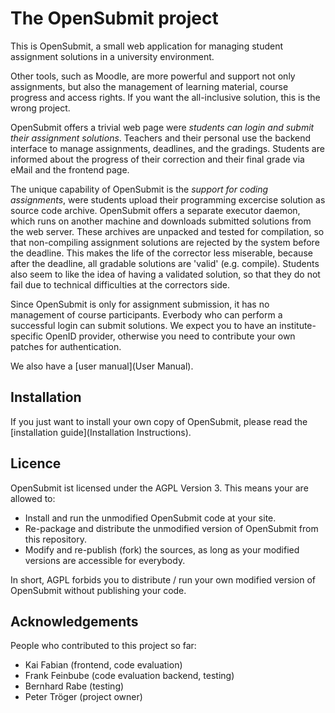 # The OpenSubmit project

This is OpenSubmit, a small web application for managing student assignment solutions in a university environment.

Other tools, such as Moodle, are more powerful and support not only assignments, but also the management of learning material, course progress and access rights. If you want the all-inclusive solution, this is the wrong project.

OpenSubmit offers a trivial web page were *students can login and submit their assignment solutions*. Teachers and their personal use the backend interface to manage assignments, deadlines, and the gradings. Students are informed about the progress of their correction and their final grade via eMail and the frontend page.

The unique capability of OpenSubmit is the *support for coding assignments*, were students upload their programming excercise solution as source code archive. OpenSubmit offers a separate executor daemon, which runs on another machine and downloads submitted solutions from the web server. These archives are unpacked and tested for compilation,  so that non-compiling assignment solutions are rejected by the system before the deadline. This makes the life of the corrector less miserable, because after the deadline, all gradable solutions are 'valid' (e.g. compile). Students also seem to like the idea of having a validated solution, so that they do not fail due to technical difficulties at the correctors side.

Since OpenSubmit is only for assignment submission, it has no management of course participants. Everbody who can perform a successful login can submit solutions. We expect you to have an institute-specific OpenID provider, otherwise you need to contribute your own patches for authentication.

We also have a [user manual](User Manual).

## Installation

If you just want to install your own copy of OpenSubmit, please read the [installation guide](Installation Instructions).

## Licence

OpenSubmit ist licensed under the AGPL Version 3. This means your are allowed to:

* Install and run the unmodified OpenSubmit code at your site.
* Re-package and distribute the unmodified version of OpenSubmit from this repository. 
* Modify and re-publish (fork) the sources, as long as your modified versions are accessible for everybody.

In short, AGPL forbids you to distribute / run your own modified version of OpenSubmit without publishing your code.
 
## Acknowledgements

People who contributed to this project so far:

* Kai Fabian (frontend, code evaluation)
* Frank Feinbube (code evaluation backend, testing)
* Bernhard Rabe (testing)
* Peter Tröger (project owner)

